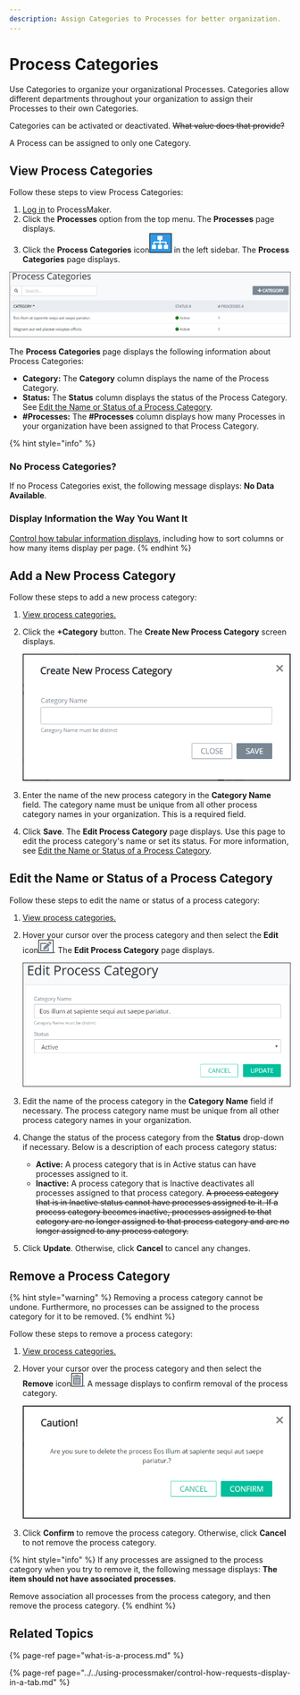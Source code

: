 ```yaml
---
description: Assign Categories to Processes for better organization.
---
```


# Process Categories

Use Categories to organize your organizational Processes. Categories allow different departments throughout your organization to assign their Processes to their own Categories.

Categories can be activated or deactivated. ~~What value does that provide?~~

A Process can be assigned to only one Category.

## View Process Categories

Follow these steps to view Process Categories:

1. [Log in](../../using-processmaker/log-in.md#log-in) to ProcessMaker.
2. Click the **Processes** option from the top menu. The **Processes** page displays.
3. Click the **Process Categories** icon![](../../.gitbook/assets/process-categories-icon-processes.png) in the left sidebar. The **Process Categories** page displays.

![&quot;Process Categories&quot; page](../../.gitbook/assets/process-categories-page-processes.png)

The **Process Categories** page displays the following information about Process Categories:

* **Category:** The **Category** column displays the name of the Process Category.
* **Status:** The **Status** column displays the status of the Process Category. See [Edit the Name or Status of a Process Category](process-categories.md#edit-the-name-or-status-of-a-process-category).
* **\#Processes:** The **\#Processes** column displays how many Processes in your organization have been assigned to that Process Category.

{% hint style="info" %}
### No Process Categories? <a id="no-processes"></a>

If no Process Categories exist, the following message displays: **No Data Available**.

### Display Information the Way You Want It <a id="display-information-the-way-you-want-it"></a>

​[Control how tabular information displays](https://processmaker.gitbook.io/processmaker-4-community/-LPblkrcFWowWJ6HZdhC/~/drafts/-LWD5skTaOptuIWIWk76/primary/using-processmaker/control-how-requests-display-in-a-tab), including how to sort columns or how many items display per page.
{% endhint %}

## Add a New Process Category

Follow these steps to add a new process category:

1. [View process categories.](process-categories.md#view-process-categories)
2. Click the **+Category** button. The **Create New Process Category** screen displays.  

   ![](../../.gitbook/assets/create-new-process-category-screen-processes.png)

3. Enter the name of the new process category in the **Category Name** field. The category name must be unique from all other process category names in your organization. This is a required field.
4. Click **Save**. The **Edit Process Category** page displays. Use this page to edit the process category's name or set its status. For more information, see [Edit the Name or Status of a Process Category](process-categories.md#edit-the-name-or-status-of-a-process-category).

## Edit the Name or Status of a Process Category

Follow these steps to edit the name or status of a process category:

1. [View process categories.](process-categories.md#view-process-categories)
2. Hover your cursor over the process category and then select the **Edit** icon![](../../.gitbook/assets/edit-icon.png). The **Edit Process Category** page displays.  

   ![](../../.gitbook/assets/edit-process-category-page-processes.png)

3. Edit the name of the process category in the **Category Name** field if necessary. The process category name must be unique from all other process category names in your organization.
4. Change the status of the process category from the **Status** drop-down if necessary. Below is a description of each process category status:
   * **Active:** A process category that is in Active status can have processes assigned to it.
   * **Inactive:** A process category that is Inactive deactivates all processes assigned to that process category. ~~A process category that is in Inactive status cannot have processes assigned to it. If a process category becomes inactive, processes assigned to that category are no longer assigned to that process category and are no longer assigned to any process category.~~
5. Click **Update**. Otherwise, click **Cancel** to cancel any changes.

## Remove a Process Category

{% hint style="warning" %}
Removing a process category cannot be undone. Furthermore, no processes can be assigned to the process category for it to be removed.
{% endhint %}

Follow these steps to remove a process category:

1. [View process categories.](process-categories.md#view-process-categories)
2. Hover your cursor over the process category and then select the **Remove** icon![](../../.gitbook/assets/remove-icon.png). A message displays to confirm removal of the process category.  

   ![](../../.gitbook/assets/remove-process-category-screen-processes.png)

3. Click **Confirm** to remove the process category. Otherwise, click **Cancel** to not remove the process category.

{% hint style="info" %}
If any processes are assigned to the process category when you try to remove it, the following message displays: **The item should not have associated processes**.

Remove association all processes from the process category, and then remove the process category.
{% endhint %}

## Related Topics

{% page-ref page="what-is-a-process.md" %}

{% page-ref page="../../using-processmaker/control-how-requests-display-in-a-tab.md" %}

